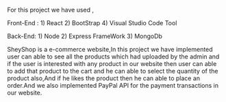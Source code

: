 For this project we have used ,

Front-End : 1) React 2) BootStrap 4) Visual Studio Code Tool

Back-End: 1) Node 2) Express FrameWork 3) MongoDb

SheyShop is a e-commerce website,In this project we have implemented user can able to see all the products which had uploaded by the admin and if the user is interested with any product in our website then user can able to add that product to the cart and he can able to select the quantity of the product also,And if he likes the product then he can able to place an order.And we also implemented PayPal API for the payment transactions in our website.
